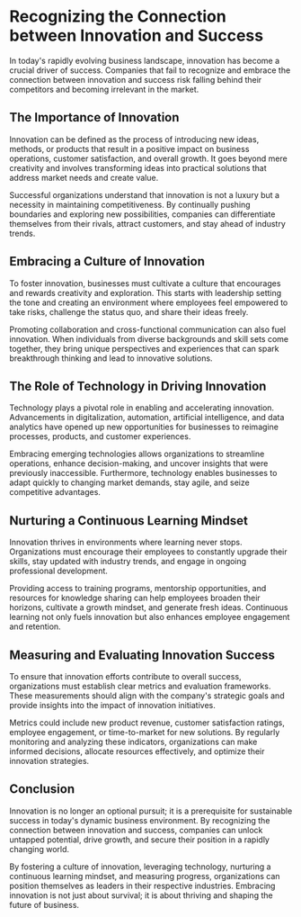 Recognizing the Connection between Innovation and Success
==================================================================

In today's rapidly evolving business landscape, innovation has become a crucial driver of success. Companies that fail to recognize and embrace the connection between innovation and success risk falling behind their competitors and becoming irrelevant in the market.

The Importance of Innovation
----------------------------

Innovation can be defined as the process of introducing new ideas, methods, or products that result in a positive impact on business operations, customer satisfaction, and overall growth. It goes beyond mere creativity and involves transforming ideas into practical solutions that address market needs and create value.

Successful organizations understand that innovation is not a luxury but a necessity in maintaining competitiveness. By continually pushing boundaries and exploring new possibilities, companies can differentiate themselves from their rivals, attract customers, and stay ahead of industry trends.

Embracing a Culture of Innovation
---------------------------------

To foster innovation, businesses must cultivate a culture that encourages and rewards creativity and exploration. This starts with leadership setting the tone and creating an environment where employees feel empowered to take risks, challenge the status quo, and share their ideas freely.

Promoting collaboration and cross-functional communication can also fuel innovation. When individuals from diverse backgrounds and skill sets come together, they bring unique perspectives and experiences that can spark breakthrough thinking and lead to innovative solutions.

The Role of Technology in Driving Innovation
--------------------------------------------

Technology plays a pivotal role in enabling and accelerating innovation. Advancements in digitalization, automation, artificial intelligence, and data analytics have opened up new opportunities for businesses to reimagine processes, products, and customer experiences.

Embracing emerging technologies allows organizations to streamline operations, enhance decision-making, and uncover insights that were previously inaccessible. Furthermore, technology enables businesses to adapt quickly to changing market demands, stay agile, and seize competitive advantages.

Nurturing a Continuous Learning Mindset
---------------------------------------

Innovation thrives in environments where learning never stops. Organizations must encourage their employees to constantly upgrade their skills, stay updated with industry trends, and engage in ongoing professional development.

Providing access to training programs, mentorship opportunities, and resources for knowledge sharing can help employees broaden their horizons, cultivate a growth mindset, and generate fresh ideas. Continuous learning not only fuels innovation but also enhances employee engagement and retention.

Measuring and Evaluating Innovation Success
-------------------------------------------

To ensure that innovation efforts contribute to overall success, organizations must establish clear metrics and evaluation frameworks. These measurements should align with the company's strategic goals and provide insights into the impact of innovation initiatives.

Metrics could include new product revenue, customer satisfaction ratings, employee engagement, or time-to-market for new solutions. By regularly monitoring and analyzing these indicators, organizations can make informed decisions, allocate resources effectively, and optimize their innovation strategies.

Conclusion
----------

Innovation is no longer an optional pursuit; it is a prerequisite for sustainable success in today's dynamic business environment. By recognizing the connection between innovation and success, companies can unlock untapped potential, drive growth, and secure their position in a rapidly changing world.

By fostering a culture of innovation, leveraging technology, nurturing a continuous learning mindset, and measuring progress, organizations can position themselves as leaders in their respective industries. Embracing innovation is not just about survival; it is about thriving and shaping the future of business.
